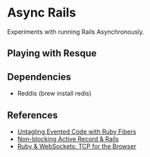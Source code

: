 Async Rails
===========

Experiments with running Rails Asynchronously.

Playing with Resque
----------
 


Dependencies
----------
 - Reddis (brew install redis)



References
----------
 - [Untagling Evented Code with Ruby Fibers](http://www.igvita.com/2010/03/22/untangling-evented-code-with-ruby-fibers/)
 - [Non-blocking Active Record & Rails](http://www.igvita.com/2010/04/15/non-blocking-activerecord-rails/)
 - [Ruby & WebSockets: TCP for the Browser](http://www.igvita.com/2009/12/22/ruby-websockets-tcp-for-the-browser/)

